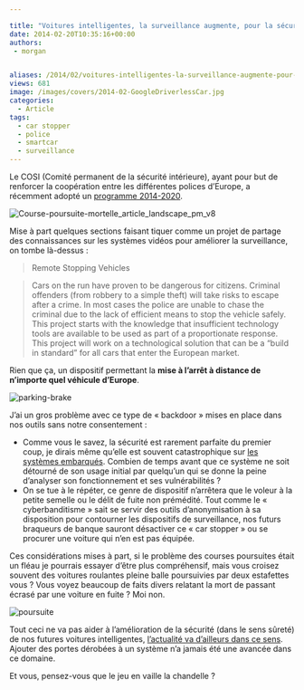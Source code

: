 ```yaml
---

title: "Voitures intelligentes, la surveillance augmente, pour la sécurité on repassera"
date: 2014-02-20T10:35:16+00:00
authors:
 - morgan


aliases: /2014/02/voitures-intelligentes-la-surveillance-augmente-pour-la-securite-on-repassera/
views: 681
image: /images/covers/2014-02-GoogleDriverlessCar.jpg
categories:
  - Article
tags:
  - car stopper
  - police
  - smartcar
  - surveillance
---
```

Le COSI (Comité permanent de la sécurité intérieure), ayant pour but de renforcer la coopération entre les différentes polices d’Europe, a récemment adopté un [programme 2014-2020](http://www.statewatch.org/news/2014/jan/eu-enlets-wp-2014-2020.pdf).

![Course-poursuite-mortelle_article_landscape_pm_v8](/images/misc/2014-02-Course-poursuite-mortelle_article_landscape_pm_v8.jpg)

Mise à part quelques sections faisant tiquer comme un projet de partage des connaissances sur les systèmes vidéos pour améliorer la surveillance, on tombe là-dessus :

> Remote Stopping Vehicles

> Cars on the run have proven to be dangerous for citizens. Criminal offenders (from robbery to a simple theft) will take risks to escape after a crime. In most cases the police are unable to chase the criminal due to the lack of efficient means to stop the vehicle safely. This project starts with the knowledge that insufficient technology tools are available to be used as part of a proportionate response. This project will work on a technological solution that can be a “build in standard” for all cars that enter the European market.

Rien que ça, un dispositif permettant la **mise à l’arrêt à distance de n’importe quel véhicule d’Europe**.

![parking-brake](/images/misc/2014-02-parking-brake.jpg)

J’ai un gros problème avec ce type de « backdoor » mises en place dans nos outils sans notre consentement :

  * Comme vous le savez, la sécurité est rarement parfaite du premier coup, je dirais même qu’elle est souvent catastrophique sur [les systèmes embarqués](https://www.schneier.com/blog/archives/2014/01/security_risks_9.html). Combien de temps avant que ce système ne soit détourné de son usage initial par quelqu’un qui se donne la peine d’analyser son fonctionnement et ses vulnérabilités ?
  * On se tue à le répéter, ce genre de dispositif n’arrêtera que le voleur à la petite semelle ou le délit de fuite non prémédité. Tout comme le « cyberbanditisme » sait se servir des outils d’anonymisation à sa disposition pour contourner les dispositifs de surveillance, nos futurs braqueurs de banque sauront désactiver ce « car stopper » ou se procurer une voiture qui n’en est pas équipée.

Ces considérations mises à part, si le problème des courses poursuites était un fléau je pourrais essayer d’être plus compréhensif, mais vous croisez souvent des voitures roulantes pleine balle poursuivies par deux estafettes vous ? Vous voyez beaucoup de faits divers relatant la mort de passant écrasé par une voiture en fuite ? Moi non.

![poursuite](/images/misc/2014-02-poursuite.jpg)

Tout ceci ne va pas aider à l’amélioration de la sécurité (dans le sens sûreté) de nos futures voitures intelligentes, [l’actualité va d’ailleurs dans ce sens](http://jalopnik.com/hackers-can-take-over-your-car-with-this-simple-26-dev-1519896807/@barrett). Ajouter des portes dérobées à un système n’a jamais été une avancée dans ce domaine.

Et vous, pensez-vous que le jeu en vaille la chandelle ?
